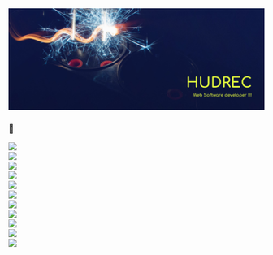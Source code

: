<img src="./banner.jpg"/>

### 👋

![](https://img.shields.io/badge/PYTHON-FFF?style=for-the-badge&logo=python)<br/>
![](https://img.shields.io/badge/DJANGO-FFF?style=for-the-badge&logo=django&logoColor=green)<br/>
![](https://img.shields.io/badge/DOCKER-FFF?style=for-the-badge&logo=docker)<br/>
![](https://img.shields.io/badge/FLASK-FFF?style=for-the-badge&logo=flask&logoColor=black)<br/>
![](https://img.shields.io/badge/JAVASCRIPT-FFF?style=for-the-badge&logo=javascript)<br/>
![](https://img.shields.io/badge/REACT-FFF?style=for-the-badge&logo=react)<br/>
![](https://img.shields.io/badge/TYPESCRIPT-FFF?style=for-the-badge&logo=typescript)<br/>
![](https://img.shields.io/badge/CSS3-FFF?style=for-the-badge&logo=css3&logoColor=blue)<br/>
![](https://img.shields.io/badge/TAiLWIND-FFF?style=for-the-badge&logo=tailwindcss)<br/>
![](https://img.shields.io/badge/BOOTSTRAP-FFF?style=for-the-badge&logo=bootstrap)<br/>
![](https://img.shields.io/badge/REACTNATIVE-FFF?style=for-the-badge&logo=react)<br/>

